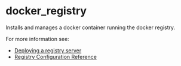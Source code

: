 # docker_registry

Installs and manages a docker container running the docker registry.

For more information see:
- [Deploying a registry
  server](https://github.com/docker/distribution/blob/master/docs/deploying.md)
- [Registry Configuration
  Reference](https://github.com/docker/distribution/blob/master/docs/configuration.md)
